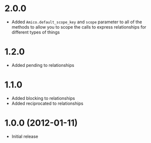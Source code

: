 # 2.0.0

* Added `Amico.default_scope_key` and `scope` parameter to all of the methods to allow you to scope the calls to express relationships for different types of things

# 1.2.0

* Added pending to relationships

# 1.1.0

* Added blocking to relationships
* Added reciprocated to relationships

# 1.0.0 (2012-01-11)

* Initial release